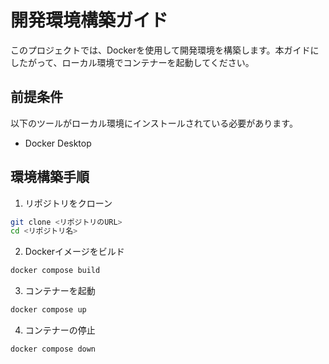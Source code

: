 # 開発環境構築ガイド

このプロジェクトでは、Dockerを使用して開発環境を構築します。本ガイドにしたがって、ローカル環境でコンテナーを起動してください。

## 前提条件

以下のツールがローカル環境にインストールされている必要があります。
- Docker Desktop

## 環境構築手順
1. リポジトリをクローン
```bash
git clone <リポジトリのURL>
cd <リポジトリ名>
```

2. Dockerイメージをビルド
```bash
docker compose build
```

3. コンテナーを起動
```bash
docker compose up
```

4. コンテナーの停止
```bash
docker compose down
```